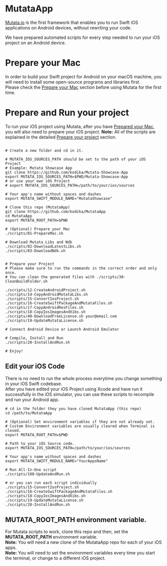 # MutataApp

[Mutata.io](https://mutata.io) is the first framework that enables you to run Swift iOS applications on Android devices, without rewriting your code.

We have prepared automated scripts for every step needed to run your iOS project on an Android device.  

# Prepare your Mac
In order to build your Swift project for Android on your macOS machine, you will need to install some open-source programs and libraries first.  
Please check the [Prepare your Mac](docs/PrepareMac.md) section before using Mutata for the first time.

# Prepare and Run your project
To run your iOS project using Mutata, after you have [Prepared your Mac](docs/PrepareMac.md), you will also need to prepare your iOS project.
__Note:__ All of the scripts are explained in the detailed [Prepare your project](docs/PrepareProject.md) section.

```console

# Create a new folder and cd in it.

# MUTATA_IOS_SOURCES_PATH should be set to the path of your iOS Project
# Example: Mutata Showcase App
git clone https://github.com/kodika/Mutata-Showcase-App
export MUTATA_IOS_SOURCES_PATH=$PWD/Mutata-Showcase-App
# or use your own iOS Project
# export MUTATA_IOS_SOURCES_PATH=/path/to/your/ios/sources

# Your app's name without spaces and dashes
export MUTATA_SWIFT_MODULE_NAME="MutataShowcase"

# Clone this repo (MutataApp)
git clone https://github.com/kodika/MutataApp
cd MutataApp
export MUTATA_ROOT_PATH=$PWD

# (Optional) Prepare your Mac
./scripts/01-PrepareMac.sh

# Download Mutata Libs and Ndk
./scripts/02-DownloadLatestLibs.sh
./scripts/03-DownloadNdk.sh


# Prepare your Project
# Please make sure to run the commands in the correct order and only once.
# You can clean the generated files with ./scripts/30-CleanBuildFolder.sh

./scripts/12-CreateAndroidProject.sh
./scripts/14-CopyAndroidMutataLibs.sh
./scripts/15-ConvertIosProject.sh
./scripts/16-CreateSwiftPackageAndMutataFiles.sh
./scripts/17-CopyAndroidResFiles.sh
./scripts/18-CopyIosImagesAndXibs.sh
./scripts/40-DownloadFreeLicense.sh your@email.com
./scripts/19-UpdateMutataLicense.sh

# Connect Android Device or Launch Android Emulator

# Compile, Install and Run
./scripts/20-InstallAndRun.sh

# Enjoy!
```

## Edit your iOS Code
There is no need to run the whole process everytime you change something in your iOS Swift codebase.  
After you have edited your iOS Project using Xcode and have run it successfully in the iOS simulator, you can use these scripts to recompile and run your Android app.

```console
# cd in the folder they you have cloned MutataApp (this repo)
cd /path/to/MutataApp

# (Optional) Set environment variables if they are not already set.
# Custom Environment variables are usually cleared when Terminal is closed.
export MUTATA_ROOT_PATH=$PWD

# Path to your iOS Source code.
export MUTATA_IOS_SOURCES_PATH=/path/to/your/ios/sources

# Your app's name without spaces and dashes
export MUTATA_SWIFT_MODULE_NAME="YourAppsName"

# Run All-In-One script
./scripts/100-UpdateAndRun.sh

# or you can run each script individually
./scripts/15-ConvertIosProject.sh
./scripts/16-CreateSwiftPackageAndMutataFiles.sh
./scripts/18-CopyIosImagesAndXibs.sh
./scripts/19-UpdateMutataLicense.sh
./scripts/20-InstallAndRun.sh

```


## MUTATA_ROOT_PATH environment variable.
For Mutata scripts to work, clone this repo and then, set the __MUTATA_ROOT_PATH__ environment variable.  
__Note:__ You will need a new clone of the MutataApp repo for each of your iOS apps.  
__Note:__ You will need to set the environment variables every time you start the terminal, or change to a different iOS project.
